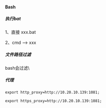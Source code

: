 #### Bash

##### 执行bat

1、直接 xxx.bat 

2、cmd --> xxx





##### 文件路径过滤

bash会过滤\



##### 代理

```export http_proxy=http://10.20.10.139:1081;```

```export https_proxy=http://10.20.10.139:1081;```
